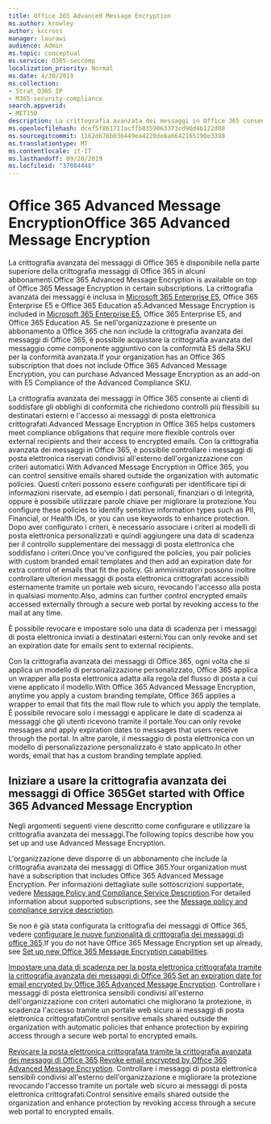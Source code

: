 ```yaml
---
title: Office 365 Advanced Message Encryption
ms.author: krowley
author: kccross
manager: laurawi
audience: Admin
ms.topic: conceptual
ms.service: O365-seccomp
localization_priority: Normal
ms.date: 4/30/2019
ms.collection:
- Strat_O365_IP
- M365-security-compliance
search.appverid:
- MET150
description: La crittografia avanzata dei messaggi in Office 365 consente alle organizzazioni di soddisfare gli obblighi di conformità abilitando gli amministratori a scadere e revocare l'accesso tramite un portale Web di Office 365 ai messaggi di posta elettronica crittografati.
ms.openlocfilehash: dcef5f861711acffb8359063373cd90d4b122d88
ms.sourcegitcommit: 1162d676b036449ea4220de8a6642165190e3398
ms.translationtype: MT
ms.contentlocale: it-IT
ms.lasthandoff: 09/20/2019
ms.locfileid: "37084448"
---
```

# <a name="office-365-advanced-message-encryption"></a><span data-ttu-id="9be20-103">Office 365 Advanced Message Encryption</span><span class="sxs-lookup"><span data-stu-id="9be20-103">Office 365 Advanced Message Encryption</span></span>

<span data-ttu-id="9be20-104">La crittografia avanzata dei messaggi di Office 365 è disponibile nella parte superiore della crittografia messaggi di Office 365 in alcuni abbonamenti.</span><span class="sxs-lookup"><span data-stu-id="9be20-104">Office 365 Advanced Message Encryption is available on top of Office 365 Message Encryption in certain subscriptions.</span></span> <span data-ttu-id="9be20-105">La crittografia avanzata dei messaggi è inclusa in [Microsoft 365 Enterprise E5](https://www.microsoft.com/microsoft-365/enterprise/home), Office 365 Enterprise E5 e Office 365 Education a5.</span><span class="sxs-lookup"><span data-stu-id="9be20-105">Advanced Message Encryption is included in [Microsoft 365 Enterprise E5](https://www.microsoft.com/microsoft-365/enterprise/home), Office 365 Enterprise E5, and Office 365 Education A5.</span></span> <span data-ttu-id="9be20-106">Se nell'organizzazione è presente un abbonamento a Office 365 che non include la crittografia avanzata dei messaggi di Office 365, è possibile acquistare la crittografia avanzata del messaggio come componente aggiuntivo con la conformità E5 della SKU per la conformità avanzata.</span><span class="sxs-lookup"><span data-stu-id="9be20-106">If your organization has an Office 365 subscription that does not include Office 365 Advanced Message Encryption, you can purchase Advanced Message Encryption as an add-on with E5 Compliance of the Advanced Compliance SKU.</span></span>

<span data-ttu-id="9be20-107">La crittografia avanzata dei messaggi in Office 365 consente ai clienti di soddisfare gli obblighi di conformità che richiedono controlli più flessibili su destinatari esterni e l'accesso ai messaggi di posta elettronica crittografati.</span><span class="sxs-lookup"><span data-stu-id="9be20-107">Advanced Message Encryption in Office 365 helps customers meet compliance obligations that require more flexible controls over external recipients and their access to encrypted emails.</span></span> <span data-ttu-id="9be20-108">Con la crittografia avanzata dei messaggi in Office 365, è possibile controllare i messaggi di posta elettronica riservati condivisi all'esterno dell'organizzazione con criteri automatici.</span><span class="sxs-lookup"><span data-stu-id="9be20-108">With Advanced Message Encryption in Office 365, you can control sensitive emails shared outside the organization with automatic policies.</span></span> <span data-ttu-id="9be20-109">Questi criteri possono essere configurati per identificare tipi di informazioni riservate, ad esempio i dati personali, finanziari o di integrità, oppure è possibile utilizzare parole chiave per migliorare la protezione.</span><span class="sxs-lookup"><span data-stu-id="9be20-109">You configure these policies to identify sensitive information types such as PII, Financial, or Health IDs, or you can use keywords to enhance protection.</span></span> <span data-ttu-id="9be20-110">Dopo aver configurato i criteri, è necessario associare i criteri ai modelli di posta elettronica personalizzati e quindi aggiungere una data di scadenza per il controllo supplementare dei messaggi di posta elettronica che soddisfano i criteri.</span><span class="sxs-lookup"><span data-stu-id="9be20-110">Once you've configured the policies, you pair policies with custom branded email templates and then add an expiration date for extra control of emails that fit the policy.</span></span> <span data-ttu-id="9be20-111">Gli amministratori possono inoltre controllare ulteriori messaggi di posta elettronica crittografati accessibili esternamente tramite un portale web sicuro, revocando l'accesso alla posta in qualsiasi momento.</span><span class="sxs-lookup"><span data-stu-id="9be20-111">Also, admins can further control encrypted emails accessed externally through a secure web portal by revoking access to the mail at any time.</span></span>

<span data-ttu-id="9be20-112">È possibile revocare e impostare solo una data di scadenza per i messaggi di posta elettronica inviati a destinatari esterni.</span><span class="sxs-lookup"><span data-stu-id="9be20-112">You can only revoke and set an expiration date for emails sent to external recipients.</span></span>

<span data-ttu-id="9be20-113">Con la crittografia avanzata dei messaggi di Office 365, ogni volta che si applica un modello di personalizzazione personalizzato, Office 365 applica un wrapper alla posta elettronica adatta alla regola del flusso di posta a cui viene applicato il modello.</span><span class="sxs-lookup"><span data-stu-id="9be20-113">With Office 365 Advanced Message Encryption, anytime you apply a custom branding template, Office 365 applies a wrapper to email that fits the mail flow rule to which you apply the template.</span></span> <span data-ttu-id="9be20-114">È possibile revocare solo i messaggi e applicare le date di scadenza ai messaggi che gli utenti ricevono tramite il portale.</span><span class="sxs-lookup"><span data-stu-id="9be20-114">You can only revoke messages and apply expiration dates to messages that users receive through the portal.</span></span> <span data-ttu-id="9be20-115">In altre parole, il messaggio di posta elettronica con un modello di personalizzazione personalizzato è stato applicato.</span><span class="sxs-lookup"><span data-stu-id="9be20-115">In other words, email that has a custom branding template applied.</span></span>

## <a name="get-started-with-office-365-advanced-message-encryption"></a><span data-ttu-id="9be20-116">Iniziare a usare la crittografia avanzata dei messaggi di Office 365</span><span class="sxs-lookup"><span data-stu-id="9be20-116">Get started with Office 365 Advanced Message Encryption</span></span>

<span data-ttu-id="9be20-117">Negli argomenti seguenti viene descritto come configurare e utilizzare la crittografia avanzata dei messaggi.</span><span class="sxs-lookup"><span data-stu-id="9be20-117">The following topics describe how you set up and use Advanced Message Encryption.</span></span>

<span data-ttu-id="9be20-118">L'organizzazione deve disporre di un abbonamento che include la crittografia avanzata dei messaggi di Office 365.</span><span class="sxs-lookup"><span data-stu-id="9be20-118">Your organization must have a subscription that includes Office 365 Advanced Message Encryption.</span></span> <span data-ttu-id="9be20-119">Per informazioni dettagliate sulle sottoscrizioni supportate, vedere [Message Policy and Compliance Service Description](https://docs.microsoft.com/en-us/office365/servicedescriptions/exchange-online-service-description/message-policy-and-compliance).</span><span class="sxs-lookup"><span data-stu-id="9be20-119">For detailed information about supported subscriptions, see the [Message policy and compliance service description](https://docs.microsoft.com/en-us/office365/servicedescriptions/exchange-online-service-description/message-policy-and-compliance).</span></span>

<span data-ttu-id="9be20-120">Se non è già stata configurata la crittografia dei messaggi di Office 365, vedere [configurare le nuove funzionalità di crittografia dei messaggi di office 365](set-up-new-message-encryption-capabilities.md).</span><span class="sxs-lookup"><span data-stu-id="9be20-120">If you do not have Office 365 Message Encryption set up already, see [Set up new Office 365 Message Encryption capabilities](set-up-new-message-encryption-capabilities.md).</span></span>

<span data-ttu-id="9be20-121">[Impostare una data di scadenza per la posta elettronica crittografata tramite la crittografia avanzata dei messaggi di Office 365](ome-advanced-expiration.md).</span><span class="sxs-lookup"><span data-stu-id="9be20-121">[Set an expiration date for email encrypted by Office 365 Advanced Message Encryption](ome-advanced-expiration.md).</span></span> <span data-ttu-id="9be20-122">Controllare i messaggi di posta elettronica sensibili condivisi all'esterno dell'organizzazione con criteri automatici che migliorano la protezione, in scadenza l'accesso tramite un portale web sicuro ai messaggi di posta elettronica crittografati</span><span class="sxs-lookup"><span data-stu-id="9be20-122">Control sensitive emails shared outside the organization with automatic policies that enhance protection by expiring access through a secure web portal to encrypted emails.</span></span>

<span data-ttu-id="9be20-123">[Revocare la posta elettronica crittografata tramite la crittografia avanzata dei messaggi di Office 365](revoke-ome-encrypted-mail.md).</span><span class="sxs-lookup"><span data-stu-id="9be20-123">[Revoke email encrypted by Office 365 Advanced Message Encryption](revoke-ome-encrypted-mail.md).</span></span> <span data-ttu-id="9be20-124">Controllare i messaggi di posta elettronica sensibili condivisi all'esterno dell'organizzazione e migliorare la protezione revocando l'accesso tramite un portale web sicuro ai messaggi di posta elettronica crittografati.</span><span class="sxs-lookup"><span data-stu-id="9be20-124">Control sensitive emails shared outside the organization and enhance protection by revoking access through a secure web portal to encrypted emails.</span></span>  